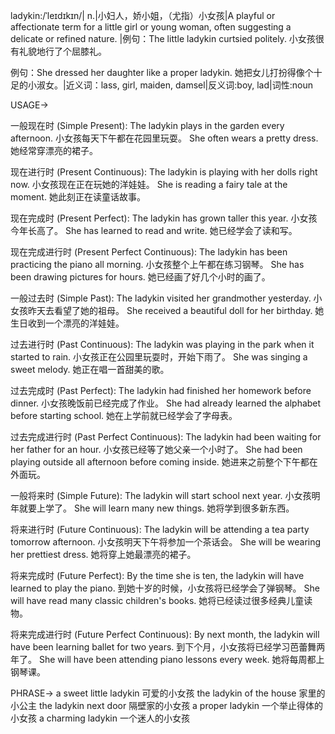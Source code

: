 ladykin:/ˈleɪdɪkɪn/| n.|小妇人，娇小姐，（尤指）小女孩|A playful or affectionate term for a little girl or young woman, often suggesting a delicate or refined nature. |例句：The little ladykin curtsied politely. 小女孩很有礼貌地行了个屈膝礼。

例句：She dressed her daughter like a proper ladykin. 她把女儿打扮得像个十足的小淑女。|近义词：lass, girl, maiden, damsel|反义词:boy, lad|词性:noun


USAGE->

一般现在时 (Simple Present):
The ladykin plays in the garden every afternoon.  小女孩每天下午都在花园里玩耍。
She often wears a pretty dress. 她经常穿漂亮的裙子。


现在进行时 (Present Continuous):
The ladykin is playing with her dolls right now. 小女孩现在正在玩她的洋娃娃。
She is reading a fairy tale at the moment. 她此刻正在读童话故事。


现在完成时 (Present Perfect):
The ladykin has grown taller this year. 小女孩今年长高了。
She has learned to read and write. 她已经学会了读和写。


现在完成进行时 (Present Perfect Continuous):
The ladykin has been practicing the piano all morning.  小女孩整个上午都在练习钢琴。
She has been drawing pictures for hours. 她已经画了好几个小时的画了。


一般过去时 (Simple Past):
The ladykin visited her grandmother yesterday. 小女孩昨天去看望了她的祖母。
She received a beautiful doll for her birthday. 她生日收到一个漂亮的洋娃娃。


过去进行时 (Past Continuous):
The ladykin was playing in the park when it started to rain. 小女孩正在公园里玩耍时，开始下雨了。
She was singing a sweet melody. 她正在唱一首甜美的歌。


过去完成时 (Past Perfect):
The ladykin had finished her homework before dinner. 小女孩晚饭前已经完成了作业。
She had already learned the alphabet before starting school.  她在上学前就已经学会了字母表。


过去完成进行时 (Past Perfect Continuous):
The ladykin had been waiting for her father for an hour. 小女孩已经等了她父亲一个小时了。
She had been playing outside all afternoon before coming inside. 她进来之前整个下午都在外面玩。


一般将来时 (Simple Future):
The ladykin will start school next year.  小女孩明年就要上学了。
She will learn many new things. 她将学到很多新东西。


将来进行时 (Future Continuous):
The ladykin will be attending a tea party tomorrow afternoon.  小女孩明天下午将参加一个茶话会。
She will be wearing her prettiest dress. 她将穿上她最漂亮的裙子。


将来完成时 (Future Perfect):
By the time she is ten, the ladykin will have learned to play the piano. 到她十岁的时候，小女孩将已经学会了弹钢琴。
She will have read many classic children's books. 她将已经读过很多经典儿童读物。


将来完成进行时 (Future Perfect Continuous):
By next month, the ladykin will have been learning ballet for two years. 到下个月，小女孩将已经学习芭蕾舞两年了。
She will have been attending piano lessons every week. 她将每周都上钢琴课。



PHRASE->
a sweet little ladykin 可爱的小女孩
the ladykin of the house  家里的小公主
the ladykin next door 隔壁家的小女孩
a proper ladykin  一个举止得体的小女孩
a charming ladykin  一个迷人的小女孩
